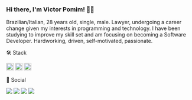 ### Hi there, I'm Victor Pomim! 👨‍🚀

Brazilian/Italian, 28 years old, single, male.
Lawyer, undergoing a career change given my interests in programming and technology. I have been studying to improve my skill set and am focusing on becoming a Software Developer.
Hardworking, driven, self-motivated, passionate.

🛠  Stack

<img height="20em" src="https://img.shields.io/badge/C%23-239120?style=for-the-badge&logo=c-sharp&logoColor=white" /> <img height="20em" src="https://img.shields.io/badge/.NET-5C2D91?style=for-the-badge&logo=.net&logoColor=white" /> <img height="20em" src="https://img.shields.io/badge/Dart-0175C2?style=for-the-badge&logo=dart&logoColor=white" />
  
        
  📱  Social
  
  <a href="https://instagram.com/victorpomim" target="_blank"><img src="https://img.shields.io/badge/-Instagram-%23E4405F?style=for-the-badge&logo=instagram&logoColor=white" target="_blank"></a> <a href="https://twitter.com/victorpomim" target="_blank"><img src="https://img.shields.io/badge/Twitter-1DA1F2?style=for-the-badge&logo=twitter&logoColor=white" target="_blank"></a> <a href = "mailto:pomim.victor@gmail.com"><img src="https://img.shields.io/badge/-Gmail-%23333?style=for-the-badge&logo=gmail&logoColor=white" target="_blank"></a> <a href="https://www.linkedin.com/in/victorpomim" target="_blank"><img src="https://img.shields.io/badge/-LinkedIn-%230077B5?style=for-the-badge&logo=linkedin&logoColor=white" target="_blank"></a> 
                        




  
  
  
  
  
  
  
  
  


